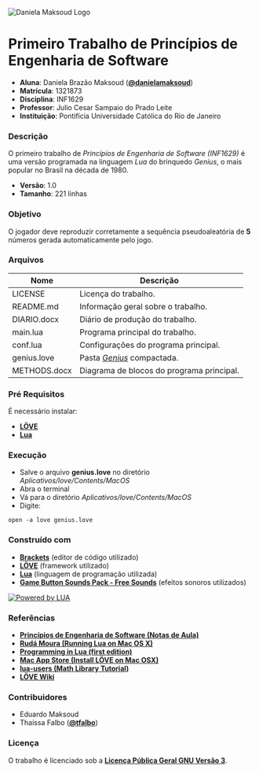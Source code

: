 ![Daniela Maksoud Logo](http://sempregatas.com.br/imagens/Logo.png)

# Primeiro Trabalho de Princípios de Engenharia de Software #
- **Aluna**: Daniela Brazão Maksoud (**[@danielamaksoud](https://github.com/danielamaksoud)**)
- **Matrícula**: 1321873
- **Disciplina**: INF1629
- **Professor**: Julio Cesar Sampaio do Prado Leite
- **Instituição**: Pontifícia Universidade Católica do Rio de Janeiro

### Descrição ###
O primeiro trabalho de *Princípios de Engenharia de Software (INF1629)* é uma versão programada na linguagem *Lua* do brinquedo *Genius*, o mais popular no Brasil na década de 1980.

- **Versão**: 1.0
- **Tamanho**: 221 linhas

### Objetivo ###
O jogador deve reproduzir corretamente a sequência pseudoaleatória de **5** números gerada automaticamente pelo jogo.

### Arquivos ###

Nome | Descrição
------------ | -------------
LICENSE | Licença do trabalho.
README.md | Informação geral sobre o trabalho.
DIARIO.docx | Diário de produção do trabalho.
main.lua | Programa principal do trabalho.
conf.lua | Configurações do programa principal.
genius.love | Pasta *[Genius](https://github.com/danielamaksoud/INF1629PrimeiroTrabalho/tree/master/Genius)* compactada.
METHODS.docx | Diagrama de blocos do programa principal.

### Pré Requisitos ###

É necessário instalar: 
- **[LÖVE](https://love2d.org/)**
- **[Lua](http://lua-users.org/)**

### Execução ###
- Salve o arquivo **genius.love** no diretório *Aplicativos/love/Contents/MacOS*
- Abra o terminal
- Vá para o diretório *Aplicativos/love/Contents/MacOS*
- Digite:
```
open -a love genius.love
```

### Construído com ###
- **[Brackets](http://brackets.io/)** (editor de código utilizado)
- **[LÖVE](https://love2d.org/)** (framework utilizado)
- **[Lua](http://lua-users.org/)** (linguagem de programação utilizada)
- **[Game Button Sounds Pack - Free Sounds](https://www.youtube.com/watch?v=HCqRNkiE0lI)** (efeitos sonoros utilizados)

[![Powered by LUA](https://github.com/danielamaksoud/INF1629PrimeiroTrabalho/blob/master/Lua-Logo_64x64.png?raw=true)](https://www.lua.org/)

### Referências ###
- **[Princípios de Engenharia de Software (Notas de Aula)](https://pes2006.wordpress.com/)**
- **[Rudá Moura (Running Lua on Mac OS X)](http://rudamoura.com/luaonmacosx.html)**
- **[Programming in Lua (first edition)](http://www.lua.org/pil/contents.html)**
- **[Mac App Store (Install LÖVE on Mac OSX)](http://macappstore.org/love/)**
- **[lua-users (Math Library Tutorial)](http://lua-users.org/wiki/MathLibraryTutorial)**
- **[LÖVE Wiki](http://leafo.net/love/wiki/)**


### Contribuidores ###
- Eduardo Maksoud
- Thaíssa Falbo (**[@tfalbo](https://github.com/tfalbo)**)

### Licença ###
O trabalho é licenciado sob a **[Licença Pública Geral GNU Versão 3](http://www.gnu.org/licenses/gpl-3.0.html)**.

